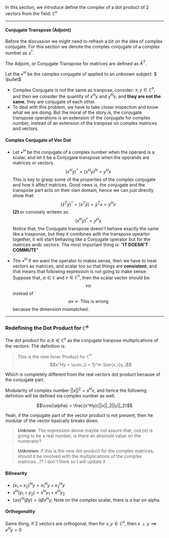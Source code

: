 In this section, we introduce define the complex of a dot product of 2 vectors from the field: $\mathbb{C}^n$

---

#### Conjugate Transpose (Adjoint)
Before the discussion we might need to refresh a bit on the idea of complex conjugate. For this section we denote the complex conjugate of a complex number as $z^*$. 

The Adjoint, or Conjugate Transpose for matrices are defined as $\bar{A}^T$.

Let the $\bullet^H$ be the complex conjugate of applied to an unknown subject: $
\bullet$

* Complex Conjugate is not the same as tranpose, consider: $x,y \in \mathbb{C}^n$, and then we consider the quantity of $x^H y$ and $y^H x$, and **they are not the same**, they are conjugate of each other. 
* To deal with this problem, we have to take closer inspection and know what we are doing. But the moral of the story is, the conjugate transpose operations is an extension of the conjugate for complex number, instead of an extension of the tranpose on complex matrices and vectors. 


#### Complex Conjugate of Vec Dot

* Let $\bullet^H$  be the conjugate of a complex number when the operand is a scalar, and let it be a Conjugate transpose when the operands are matrices or vectors. 
$$(x^Hy)^* =(x^Hy)^H= y^Hx$$
This is key to grasp some of the properties of the complex conjugate and how it affect matrices. Good news is, the conjugate and the transpose part acts on their own domain, hence we can just directly show that: 
$$(\bar{x}^Ty)^* = (x^T\bar{y}) = \bar{y}^Tx = y^Hx$$ **(2)**
or consisely writeen as: 
$$(x^Hy)^*= y^Hx$$
Notice that, the Conjugate transpose doesn't behave exactly the same like a trasponse, but they it comibines with the transpose opeartor together, it will start behaving like a Conjugate operator but for the matrices andc vectors. 
The most important thing is: "**IT DOESN'T COMMUTE**" 


* The $\bullet^H$ if we want the operator to makes sense, then we have to treat vectors as matrices, and scalar too so that things are **consistent**, and that means that following expression is not going to make sense. Suppose that, $\alpha \in \mathbb{C}$ and $v \in \mathbb{C}^n$, then the scalar vector should be: $$v\alpha$$ instead of $$\alpha v \leftarrow \text{This is wrong}$$ because the dimension mismatched. 

---

### Redefining the Dot Product for $\mathbb{C}^n$

The dot product for $a, b\in \mathbb{C}^n$ as the conjugate tranpose multiplications of the vectors. The definition is: 
> This is the new Inner Product for $\mathbb{C}^n$
> $$x^Hy = \sum_{i = 1}^m \bar{x_i}y_i$$

Which is completely different from the real vectors dot product because of the conjugate part. 

Modularity of complex number $||x||^2 = x^Hx$, and hence the following defintion will be defined via complex number as well. 

$$\cos{\alpha} = \frac{x^Hy}{||x||_2||y||_2}$$

Yeah, if the conjugate part of the vector product is not present, then he modular of the vector basically breaks down. 

> **Unknow**: The expression above maybe not assure that, $\cos(\alpha)$ is going to be a real number, is there an absolute value on the numerator? 

> **Unknown**: if this is the new dot product for the complex matrices, should it be involved with the multiplications of the complex matrices...?? 
> I don't think so I will update it



#### Bilinearity 
* $(x_1 + x_2)^Hy = x_1^Hy + x_2^Hy$
* $x^H(y_1 + y_2) = x^Hy_1 + x^Hy_2$
* $(\alpha x)^H(\beta y) = \bar{\alpha}\beta x^Hy$; Note on the complex scalar, there is a bar on alpha. 

#### Orthogonality

Same thing, if 2 vectors are orthogonal, then for $x, y \in \mathbb{C}^n$, then $x\perp y \implies x^Hy = 0$

